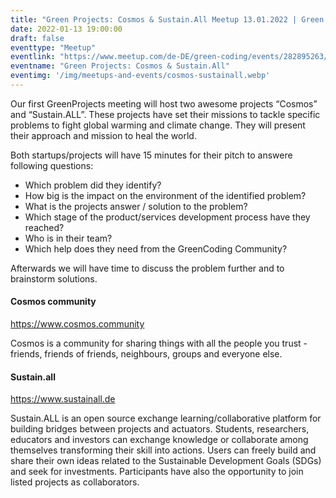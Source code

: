 ```yaml
---
title: "Green Projects: Cosmos & Sustain.All Meetup 13.01.2022 | Green Coding.org"
date: 2022-01-13 19:00:00
draft: false
eventtype: "Meetup"
eventlink: "https://www.meetup.com/de-DE/green-coding/events/282895263/"
eventname: "Green Projects: Cosmos & Sustain.All"
eventimg: '/img/meetups-and-events/cosmos-sustainall.webp'
---
```


Our first GreenProjects meeting will host two awesome projects “Cosmos” and “Sustain.ALL”. These projects have set their missions to tackle specific problems to fight global warming and climate change. They will present their approach and mission to heal the world.

Both startups/projects will have 15 minutes for their pitch to answere following questions:
- Which problem did they identify?
- How big is the impact on the environment of the identified problem?
- What is the projects answer / solution to the problem?
- Which stage of the product/services development process have they reached?
- Who is in their team?
- Which help does they need from the GreenCoding Community?

Afterwards we will have time to discuss the problem further and to brainstorm solutions.

#### Cosmos community

https://www.cosmos.community

Cosmos is a community for sharing things with all the people you trust - friends, friends of friends, neighbours, groups and everyone else.

#### Sustain.all
https://www.sustainall.de

Sustain.ALL is an open source exchange learning/collaborative platform for building bridges between projects and actuators. Students, researchers, educators and investors can exchange knowledge or collaborate among themselves transforming their skill into actions. Users can freely build and share their own ideas related to the Sustainable Development Goals (SDGs) and seek for investments. Participants have also the opportunity to join listed projects as collaborators.

